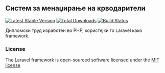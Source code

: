 ## Систем за менаџирање на крводарители

[![Latest Stable Version](https://poser.pugx.org/laravel/framework/version.png)](https://packagist.org/packages/laravel/framework) [![Total Downloads](https://poser.pugx.org/laravel/framework/d/total.png)](https://packagist.org/packages/laravel/framework) [![Build Status](https://travis-ci.org/laravel/framework.png)](https://travis-ci.org/laravel/framework)

Дипломски труд изработен во PHP, користејќи го Laravel како framework.

### License

The Laravel framework is open-sourced software licensed under the [MIT license](http://opensource.org/licenses/MIT)
